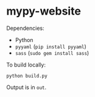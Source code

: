 # mypy-website

Dependencies:

* Python
* `pyyaml` (`pip install pyyaml`)
* `sass` (`sudo gem install sass`)

To build locally:
```
python build.py
```
Output is in `out`.
